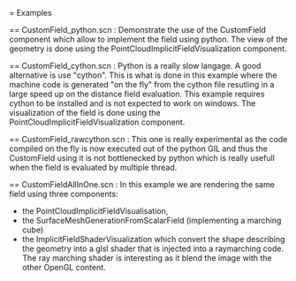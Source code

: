 = Examples

== CustomField_python.scn :
   Demonstrate the use of the CustomField component which allow to implement the field
   using python. The view of the geometry is done using the 
   PointCloudImplicitFieldVisualization component.
   
== CustomField_cython.scn :
   Python is a really slow langage. A good alternative is use "cython". This is what
   is done in this example where the machine code is generated "on the fly" from
   the cython file resutling in a large speed up on the distance field evaluation. 
   This example requires cython to be installed and is not expected to work on windows. 
   The visualization of the field is done using the PointCloudImplicitFieldVisualization 
   component.

== CustomField_rawcython.scn :
   This one is really experimental as the code compiled on the fly is now executed out of
   the python GIL and thus the CustomField using it is not bottlenecked by python which 
   is really usefull when the field is evaluated by multiple thread. 
   
== CustomFieldAllInOne.scn :
   In this example we are rendering the same field using three components:
   - the PointCloudImplicitFieldVisualisation, 
   - the SurfaceMeshGenerationFromScalarField (implementing a marching cube)
   - the ImplicitFieldShaderVisualization which convert the shape describing the geometry into 
     a glsl shader that is injected into a raymarching code. The ray marching shader is interesting
     as it blend the image with the other OpenGL content. 